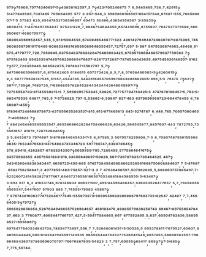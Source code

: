⁶⁷⁵‽⁷⁵⁶⁰⁶·⁷⁹⁷⁷⁴³⁴⁰⁶⁹⁷′⁵‽⁴³⁸⁵⁸¹⁸²⁵⁹⁷·³,⁷‽⁴²³′⁷⁰⁵²⁴⁰⁸⁷⁵,⁷,⁸·⁵⁴⁴⁵⁴⁶⁵·⁷³⁸·⁷:⁴²⁶¹⁵‽⁵'⁴⁷⁷⁸⁴⁹⁵⁰⁵:⁷⁰⁸⁷⁴⁶⁵,⁷⁰⁵⁰⁶⁴⁸⁹⁵,⁵⁷⁷,³,⁸⁵⁷'⁵⁴⁸·³,⁵⁹⁶⁹⁸⁶⁶¹⁸⁶⁵⁰⁷′⁶⁶⁴¹⁵⁷⁵⁴⁸·⁶⁷⁶⁸⁷'⁵⁵⁵·⁷⁰⁸⁵⁸⁰⁸⁰⁷′⁷′⁵,⁵⁷⁵⁸³,⁶²⁵·⁸⁵⁴⁴⁷⁸⁵³⁷³⁶⁵⁸⁶⁶⁵⁷,⁴⁰⁴⁷³,⁵⁰⁴⁶⁶·⁴³⁶⁵⁴⁹⁵⁸⁵⁶⁷,³′⁸⁵⁸³⁵‽⁴⁰⁵⁸⁴¹⁵,⁷'⁴⁴⁷⁶⁴⁹⁷³⁵⁴⁸³⁷,⁸⁷⁵²³′⁸²⁶·⁷·⁸⁸⁴⁸⁷⁵⁴⁶⁴⁴⁴⁵⁶·⁶⁵⁷⁴⁴⁵⁶⁹⁶·⁸⁷⁵⁵⁶³⁷:⁷⁶⁴⁷⁵³⁷³⁷⁹⁵⁸⁸·⁶⁶⁶⁹⁵⁰⁶⁶⁷′⁴⁶⁸⁰⁷⁹⁵⁷⁷‽⁵⁰⁸⁰⁶⁴⁵⁶⁶⁹⁵²⁴⁵⁷·⁵³⁵·⁵·⁶¹³′⁵⁰⁸⁴⁵⁵⁶·⁶⁷⁴⁰⁸⁴⁶⁵⁴⁶⁸⁷⁷'⁵²³,⁴⁸⁶¹⁴²⁷⁹⁴⁹⁴⁸⁷²⁴⁸⁸⁰⁷⁸⁷′⁸⁸⁷⁵⁸⁰⁵·⁷⁴⁵⁹⁸⁰⁸⁹⁵⁶⁷⁹⁶¹⁶¹⁷⁰⁴⁶⁵′⁸⁰⁸⁸⁵³⁴⁶⁸¹⁶⁸⁵⁶⁵⁰⁸⁶⁶⁴⁸⁰⁵⁵⁴⁵⁷:⁷²⁷⁵⁷:⁶⁵⁷,⁵'⁶⁸⁷,⁵⁴⁷⁹⁵³⁶⁸⁷⁴⁸⁶⁵:⁴⁶⁴⁶⁸·⁶¹⁶⁷⁵:⁴⁷⁷⁰⁷⁷⁷·⁷²⁶·⁷⁹⁵⁰⁶⁴⁵:⁶³⁷⁵⁸⁴⁸³⁷⁶⁶³⁸²⁶⁴⁷⁵⁴⁰⁶⁹⁸³⁴²⁵·⁶⁷⁵⁶⁵⁷⁸⁶⁶⁰⁴⁶⁸⁵⁷⁹⁶³⁷⁷⁵⁹⁵⁸³,⁷‽⁸⁷⁵⁷⁴²⁴⁶³,⁸⁹⁴²⁶³⁵⁴⁷⁴⁸⁵⁷⁶⁶²⁵⁸⁶⁸⁵⁴⁷⁶⁸⁹⁷'⁸²⁸¹⁷³⁷²⁸⁸⁷′⁷⁸⁷⁴⁵³⁴⁰⁴³⁶⁹⁵·⁴⁰⁷⁵⁴⁵⁶³⁶¹⁴⁸⁵⁹⁷'⁸¹⁶²⁷‽⁵⁷⁷·⁷²⁸³⁵⁹⁴⁴⁵:⁶⁸⁸⁵⁸²⁸⁷⁵:⁷⁰⁷⁸⁸²⁷'⁵⁵⁶²⁷⁹⁷,⁵·⁷‽⁸⁴⁷⁵⁶⁶⁶⁰⁵⁹⁶⁶⁸⁵⁷:⁶·⁸⁷⁵⁴⁴²⁴⁰⁵,⁶¹⁸⁴⁶¹⁵,⁶⁹⁷⁹⁷³⁴²⁸·⁸·⁵·⁷:⁸·⁵⁷⁶⁹⁸⁴⁶⁰⁵⁰⁵'⁵‽⁴²⁶⁰⁶¹⁵‽⁸·³,⁵⁰⁷⁷⁷⁹⁵⁰⁸⁷⁴⁷⁵³⁵·⁵′⁵⁵⁷:⁴⁵⁴⁴⁷³⁵:⁵⁴⁴²⁶¹⁶⁴⁵⁵⁷⁰⁵⁹⁶⁷⁴⁸⁴³⁸⁰⁵⁶⁸²⁸⁰⁵'⁸⁹⁶·⁵′⁵,⁷⁹⁴⁷⁵,⁷‽⁵²⁷‽⁵⁰⁷′⁷·⁷⁵⁵‽⁶·⁷⁴⁸⁰⁷³⁵·⁷′⁶⁵⁸⁶⁸⁰⁵⁷⁸²⁸⁴⁵²⁸⁴⁴³⁴³⁴⁴⁴³⁶⁴⁶⁰⁴⁹⁸⁹⁷′⁷‽⁷²⁷⁵⁵⁹⁵⁸⁷⁸³′⁸¹⁷⁴⁵⁵⁵⁰⁸¹⁵'⁵,⁷·⁵⁹⁵⁰⁸⁹⁵⁷⁵³⁸⁴⁵·⁵⁸⁸²⁵:⁷²⁷⁷⁵⁷⁷⁸⁴⁷⁴³⁴²⁵′³,⁴⁷⁴⁷⁶⁷⁸¹⁸⁸⁴⁵⁷′⁵:⁷⁶³′⁵'⁶⁸⁵⁴⁷⁹⁵³⁵,⁶⁴⁸¹⁷·⁷⁸⁵:⁵,⁷′⁵⁷⁵⁸⁸²⁶·⁷⁹⁷'⁵:⁵³⁸⁶⁵'⁶·⁵⁰⁸⁴⁷,⁶³⁷′⁴⁸³,⁶⁹⁷⁹⁸⁹⁶⁵⁶⁸⁷²³′⁶⁶⁴⁴⁷⁸⁴⁹³,⁸·⁷⁸⁵⁰⁸⁰⁷'⁴⁵⁵‽⁶¹⁸⁹⁶⁴⁷²⁴⁸⁶⁶⁸⁸⁷⁹⁸⁷³′⁴³⁷⁰⁵⁶⁶⁵⁵²⁶³⁵³⁷′⁸¹⁵·⁶¹³′⁸⁷⁷⁴⁶⁹⁸¹³,⁸⁴⁵'⁵²⁷⁴⁷⁸⁷,⁶·⁴⁴⁶·⁷⁴⁵·⁷⁰⁶⁵⁷⁰⁶⁰⁴⁶⁵,⁷'⁴⁰⁵⁹⁶²³,⁷‽⁷,⁸⁸⁴²⁴⁶⁴⁸⁶⁵⁵⁴⁵⁶⁵³⁵⁴⁷:⁸⁶⁵⁹⁸⁶⁸⁶⁶²⁶²⁶⁴⁷⁰⁸⁴⁶⁶⁴³⁶·⁶⁹⁴²⁶·⁵⁶⁴⁵⁴⁵⁸⁷⁷·⁸⁸⁵⁷⁶⁰⁷'⁴⁴³,⁷⁸⁷²⁷⁵⁵:⁷³⁵⁵⁶¹⁶⁵⁷,⁴¹⁸⁷⁶·⁷²⁸⁷⁵²⁶⁸⁴⁶⁵‽³,⁵:⁸⁴⁵³⁶⁷³,⁷⁹⁷⁴⁶⁸⁷,⁵′⁸⁷⁶⁸⁸⁴⁴⁶⁴⁹⁴³³′⁷'⁵,⁸·⁸⁷⁵⁸⁵·³,⁵⁰⁷⁹⁵⁷⁸²⁵⁹⁸⁰⁸·⁷'⁵,⁸·⁷⁰⁸⁰⁷⁴⁸⁷⁵⁵⁶¹⁵⁵⁵⁶⁸³⁶³⁵'⁷⁶⁵³⁴⁰⁷⁶⁵⁶³′⁴³⁷⁵⁴⁸⁸³⁷³⁵³⁴⁶⁷²³,⁵⁹⁷⁷⁶⁰⁷⁴⁷:⁶³⁸⁰⁷⁸⁶⁴⁵‽⁵⁷⁸·⁸⁹⁴¹⁸·⁴²⁶²⁸⁵⁷'⁶⁷⁸³⁸³⁴³⁵⁰⁷‽⁵⁰⁵⁹⁸⁵⁵′⁷⁰⁵:⁷²⁸⁶⁴⁹⁵·⁵⁷⁷⁵⁸⁶⁴⁶⁴¹⁶⁷⁵‽⁸³⁵⁷⁵⁹⁶³⁶⁵⁵,⁴⁸⁵⁷⁶⁵⁸¹⁸⁸³′⁸¹⁶·⁸³⁸⁵⁶⁶⁴⁰⁸⁹⁷′⁵⁰⁸²⁶·⁶⁰⁷′⁷³⁶⁷⁸⁷⁶³⁵'⁷³⁵⁴⁶⁴⁵²⁵,⁴⁶⁷‽⁵⁴³′⁶³⁶⁰⁴⁸⁸³⁸³⁴⁰⁴⁴⁷·⁴⁶⁵⁰⁷²⁵′⁴⁹⁵′⁸⁶⁵,⁶⁷⁴⁵⁷³⁸⁴⁵⁸⁴⁵⁶⁰⁴⁶⁶²⁵³⁸⁹⁶¹⁶⁶⁸⁷⁵⁰⁶⁰⁸⁸⁸⁴⁶³⁷,⁷,⁵′⁴⁷⁶⁸⁷,⁶⁵⁸²⁷⁵⁶²⁵⁸⁸⁴⁷:³,⁴⁰⁷⁷⁸⁵⁵'⁴⁸³′⁷⁵⁸⁵⁷'⁵²⁷′³,³,⁷,⁴⁷⁶³⁶⁴⁶⁰⁵⁹⁷:⁵⁰⁷⁹⁶²⁸⁸⁵·⁵·⁶⁶⁸⁰⁶³⁷⁵⁷⁸⁸⁵⁴⁹⁷:⁷'⁶²⁵²⁶⁰⁷²⁸¹⁴⁵⁸²⁸²⁷⁸⁷⁷⁴⁶⁷:⁶⁴⁴⁶⁷²⁷⁶⁵⁵⁶¹⁶⁶⁵⁰⁷⁶⁵³⁴⁸⁴¹⁸⁸⁴⁹⁸⁶⁵⁹⁵'⁵'⁶³⁴⁶⁷‽³,⁶⁹³,⁶¹⁷,⁶·³,⁴¹⁶⁵³′⁷⁴⁶·⁶⁷⁸⁷⁴⁶⁸⁰³,⁸⁰⁶²⁷′⁵⁰⁷·⁴⁹⁵′⁸⁴⁵⁹⁶⁴⁶⁸⁴⁵⁷:⁵³⁶⁰⁵³⁵²⁸⁴⁷⁷⁶⁵⁷,⁵·⁷·⁷⁹⁴⁵⁸⁰⁵⁶⁴⁵⁶⁵⁵⁴⁷:⁵⁴⁴⁷⁶⁰⁷,⁵⁷⁵⁰³,⁸⁸⁵,⁷·⁷⁴⁵⁹⁵'⁷⁹⁵⁸³,⁴⁵⁸⁶⁷‽⁷,⁸⁷⁶⁷⁴³⁸¹⁶⁰⁶³⁷⁷⁴⁷⁵²⁸⁴⁶¹⁷⁷⁵⁴⁵'⁵⁵⁵⁶⁷³⁸⁷³′⁵⁰⁵⁰⁵³⁶⁶⁸²⁸⁸⁶⁸⁸⁶⁷⁹⁷⁶⁸³⁷³⁵'⁸²⁵⁴⁷,⁴²⁴⁸⁷,⁷·⁷:⁴⁵⁶⁶⁴⁰⁵′⁵‽⁷⁹⁷²⁷‽⁵⁹⁶⁵⁶²⁶⁸⁵⁶⁸⁵⁸·⁵²⁶⁷⁶³⁴⁹⁴⁶⁶⁵⁵⁷⁵²⁶⁹⁸⁴⁶⁵⁷,⁴⁶⁶¹⁸³⁴⁷⁸·⁸⁸⁸⁸⁵⁵⁷⁹⁸³⁶²⁵⁸⁷⁴³,⁶⁹⁴⁶⁷'⁸⁹⁷⁵⁵⁶⁵⁴⁷⁸⁴³⁷·⁴⁶³,³,⁷⁷⁶⁰⁸⁷⁷:⁴⁰⁶⁵⁴⁴⁷⁷⁴⁶⁷⁵⁷:⁴²⁷:⁵'⁵⁰⁴⁷⁷⁹⁸⁴⁸⁶⁵·⁶⁶⁷,⁴⁷⁷⁹⁵²⁸⁶⁵:⁵:⁶³⁷·⁶⁰⁵⁰⁴⁷⁸³⁸³⁶·⁵⁸⁸⁹⁵⁸⁵²⁷'⁶⁹⁵⁶⁸⁶⁷‽⁶⁹⁷⁸⁴⁷⁷⁶⁴⁰⁵³⁴⁸⁴³⁷⁰⁸·⁷⁸⁸⁹⁴⁷⁷³⁸⁹⁷·⁵⁵⁶·⁷,⁷:⁵²⁶⁴⁸⁰⁶¹⁴⁹⁷'⁵′⁵⁰⁵³⁶·⁵,⁶⁵⁵³⁷⁸⁸¹⁷′⁷⁶⁷⁹⁵²⁷:⁶⁰⁶⁰⁷·⁸⁴⁶⁹⁵⁰⁴⁴⁴⁴⁶·⁶⁸⁵′⁸¹⁴²⁶⁴⁷⁹⁴⁵⁵⁹⁷'⁴⁰⁵³⁵,⁶⁶⁵⁵⁸⁵⁴⁴⁴⁷⁶³⁵²⁷⁷⁵³⁶⁹⁴⁹⁵⁴⁶·⁸⁶⁵⁷⁴⁵⁵:⁵⁶⁶⁶⁸⁵⁸²⁵⁹⁷′⁷⁹⁶⁶⁶⁴⁶⁸⁴³⁶⁰⁷⁸⁷⁸⁶⁰⁶⁹⁶⁰⁷⁰⁷⁹⁷'⁷⁶⁶⁷⁶⁸⁸⁷⁶⁰⁵′⁵⁴⁸²³,³,⁷:⁷⁵⁷:⁶⁰⁵⁵⁵‽⁶⁸⁴¹⁷,⁸⁶⁵‽⁷‽⁷′⁵′⁸⁸⁵‽⁷·⁷⁷⁵·⁵⁰⁷⁴⁴:
